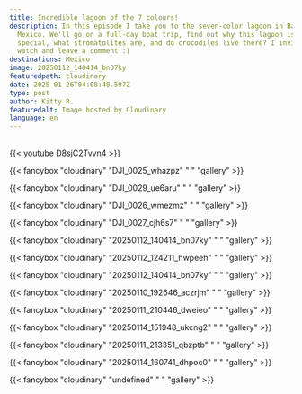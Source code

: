 ```yaml
---
title: Incredible lagoon of the 7 colours!
description: In this episode I take you to the seven-color lagoon in Bacalar,
  Mexico. We'll go on a full-day boat trip, find out why this lagoon is so
  special, what stromatolites are, and do crocodiles live there? I invite you to
  watch and leave a comment :)
destinations: Mexico
image: 20250112_140414_bn07ky
featuredpath: cloudinary
date: 2025-01-26T04:08:48.597Z
type: post
author: Kitty R.
featuredalt: Image hosted by Cloudinary
language: en
---
```

<br>{{< youtube D8sjC2Tvvn4 >}}</br>

{{< fancybox "cloudinary" "DJI_0025_whazpz" " " "gallery" >}}

{{< fancybox "cloudinary" "DJI_0029_ue6aru" " " "gallery" >}}

{{< fancybox "cloudinary" "DJI_0026_wmezmz" " " "gallery" >}}

{{< fancybox "cloudinary" "DJI_0027_cjh6s7" " " "gallery" >}}

{{< fancybox "cloudinary" "20250112_140414_bn07ky" "  " "gallery" >}}

{{< fancybox "cloudinary" "20250112_124211_hwpeeh" "  " "gallery" >}}

{{< fancybox "cloudinary" "20250112_140414_bn07ky" "  " "gallery" >}}

{{< fancybox "cloudinary" "20250110_192646_aczrjm" "  " "gallery" >}}

{{< fancybox "cloudinary" "20250111_210446_dweieo" "  " "gallery" >}}

{{< fancybox "cloudinary" "20250114_151948_ukcng2" "  " "gallery" >}}

{{< fancybox "cloudinary" "20250111_213351_qbzptb" "  " "gallery" >}}

{{< fancybox "cloudinary" "20250114_160741_dhpoc0" "  " "gallery" >}}

{{< fancybox "cloudinary" "undefined" "  " "gallery" >}}